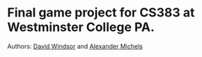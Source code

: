 Final game project for CS383 at Westminster College PA. 
=======================================================
Authors: [David Windsor](https://github.com/Windsor-96) and [Alexander Michels](https://github.com/alexandermichels)
